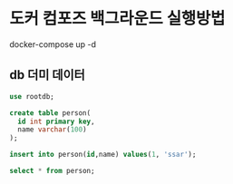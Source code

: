 # 도커 컴포즈 백그라운드 실행방법

docker-compose up -d

## db 더미 데이터

```sql
use rootdb;

create table person(
  id int primary key,
  name varchar(100)
);

insert into person(id,name) values(1, 'ssar');

select * from person;
```
